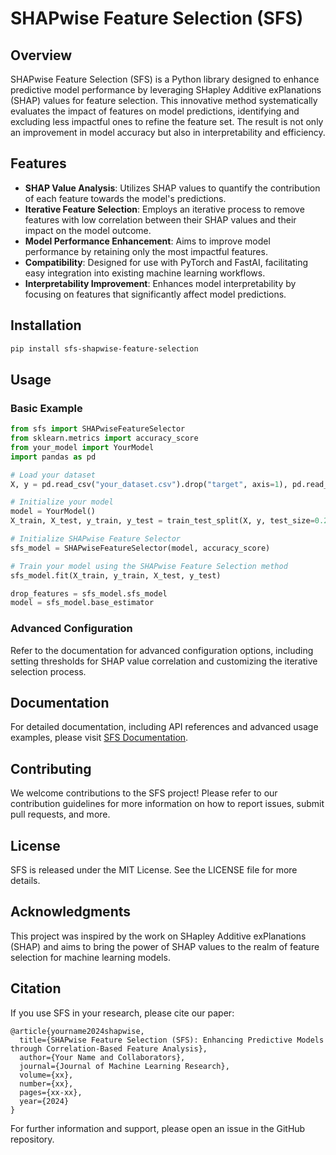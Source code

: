 # SHAPwise Feature Selection (SFS)

## Overview

SHAPwise Feature Selection (SFS) is a Python library designed to enhance predictive model performance by leveraging SHapley Additive exPlanations (SHAP) values for feature selection. This innovative method systematically evaluates the impact of features on model predictions, identifying and excluding less impactful ones to refine the feature set. The result is not only an improvement in model accuracy but also in interpretability and efficiency.

## Features

- **SHAP Value Analysis**: Utilizes SHAP values to quantify the contribution of each feature towards the model's predictions.
- **Iterative Feature Selection**: Employs an iterative process to remove features with low correlation between their SHAP values and their impact on the model outcome.
- **Model Performance Enhancement**: Aims to improve model performance by retaining only the most impactful features.
- **Compatibility**: Designed for use with PyTorch and FastAI, facilitating easy integration into existing machine learning workflows.
- **Interpretability Improvement**: Enhances model interpretability by focusing on features that significantly affect model predictions.

## Installation

```bash
pip install sfs-shapwise-feature-selection
```

## Usage

### Basic Example

```python
from sfs import SHAPwiseFeatureSelector
from sklearn.metrics import accuracy_score
from your_model import YourModel
import pandas as pd

# Load your dataset
X, y = pd.read_csv("your_dataset.csv").drop("target", axis=1), pd.read_csv("your_dataset.csv")["target"]

# Initialize your model
model = YourModel()
X_train, X_test, y_train, y_test = train_test_split(X, y, test_size=0.2, random_state=42)

# Initialize SHAPwise Feature Selector
sfs_model = SHAPwiseFeatureSelector(model, accuracy_score)

# Train your model using the SHAPwise Feature Selection method
sfs_model.fit(X_train, y_train, X_test, y_test)

drop_features = sfs_model.sfs_model
model = sfs_model.base_estimator
```

### Advanced Configuration

Refer to the documentation for advanced configuration options, including setting thresholds for SHAP value correlation and customizing the iterative selection process.

## Documentation

For detailed documentation, including API references and advanced usage examples, please visit [SFS Documentation](https://github.com/yourusername/sfs-shapwise-feature-selection/docs).

## Contributing

We welcome contributions to the SFS project! Please refer to our contribution guidelines for more information on how to report issues, submit pull requests, and more.

## License

SFS is released under the MIT License. See the LICENSE file for more details.

## Acknowledgments

This project was inspired by the work on SHapley Additive exPlanations (SHAP) and aims to bring the power of SHAP values to the realm of feature selection for machine learning models.

## Citation

If you use SFS in your research, please cite our paper:

```plaintext
@article{yourname2024shapwise,
  title={SHAPwise Feature Selection (SFS): Enhancing Predictive Models through Correlation-Based Feature Analysis},
  author={Your Name and Collaborators},
  journal={Journal of Machine Learning Research},
  volume={xx},
  number={xx},
  pages={xx-xx},
  year={2024}
}
```

For further information and support, please open an issue in the GitHub repository.

